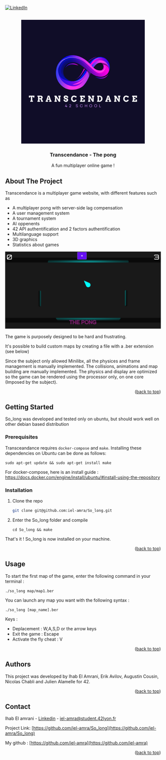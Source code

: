 <!-- Improved compatibility of back to top link: See: https://github.com/othneildrew/Best-README-Template/pull/73 -->
<a name="readme-top"></a>
<!--
*** Thanks for checking out the Best-README-Template. If you have a suggestion
*** that would make this better, please fork the repo and create a pull request
*** or simply open an issue with the tag "enhancement".
*** Don't forget to give the project a star!
*** Thanks again! Now go create something AMAZING! :D
-->



<!-- PROJECT SHIELDS -->
<!--
*** I'm using markdown "reference style" links for readability.
*** Reference links are enclosed in brackets [ ] instead of parentheses ( ).
*** See the bottom of this document for the declaration of the reference variables
*** for contributors-url, forks-url, etc. This is an optional, concise syntax you may use.
*** https://www.markdownguide.org/basic-syntax/#reference-style-links
-->
[![LinkedIn][linkedin-shield]][linkedin-url]

<!-- PROJECT LOGO -->
<br />
<div align="center">
  <a href="https://github.com/iel-amra/Transcendance">
    <img src="https://github.com/iel-amra/Transcendance/blob/main/Transcendance.png?raw=true" alt="Logo" width="400" height="400">
  </a>

  <h3 align="center">Transcendance - The pong</h3>

  <p align="center">
    A fun multiplayer online game !
  </p>
</div>



<!-- ABOUT THE PROJECT -->
## About The Project

Transcendance is a multiplayer game website, with different features such as
- A multiplayer pong with server-side lag compensation
- A user management system
- A tournament system
- AI oppenents
- 42 API authentification and 2 factors authentification
- Multilanguage support
- 3D graphics
- Statistics about games

![Product Name Screen Shot][product-screenshot]

The game is purposely designed to be hard and frustrating.

It's possible to build custom maps by creating a file with a .ber extension (see below)

Since the subject only allowed Minilibx, all the physices and frame management is manually implemented. The collisions, animations and map building are manually implemented. The physics and display are optimized so the game can be rendered using the processor only, on one core (Imposed by the subject).

<p align="right">(<a href="#readme-top">back to top</a>)</p>



<!-- GETTING STARTED -->
## Getting Started

So_long was developed and tested only on ubuntu, but should work well on other debian based distribution

### Prerequisites

<p>Transceandance requires <code class="language-plaintext highlighter-rouge">docker-compose</code> and <code class="language-plaintext highlighter-rouge">make</code>. Installing these dependencies on Ubuntu can be done as follows:</p>

```
sudo apt-get update && sudo apt-get install make
```

For docker-compose, here is an install guide : https://docs.docker.com/engine/install/ubuntu/#install-using-the-repository

### Installation

1. Clone the repo
   ```sh
   git clone git@github.com:iel-amra/So_long.git
   ```
2. Enter the So_long folder and compile
   ```
   cd So_long && make
   ```

That's it ! So_long is now installed on your machine.

<p align="right">(<a href="#readme-top">back to top</a>)</p>



<!-- USAGE EXAMPLES -->
## Usage

To start the first map of the game, enter the following command in your terminal :
```
./so_long map/map1.ber
```

You can launch any map you want with the following syntax :
```
./so_long [map_name].ber
```

Keys :
* Deplacement : W,A,S,D or the arrow keys
* Exit the game : Escape
* Activate the fly cheat : V

<p align="right">(<a href="#readme-top">back to top</a>)</p>

## Authors
This project was developed by Ihab El Amrani, Erik Avilov, Augustin Cousin, Nicolas Chabli and Julien Alamelle for 42.

<p align="right">(<a href="#readme-top">back to top</a>)</p>


<!-- CONTACT -->
## Contact

Ihab El amrani - [Linkedin](https://www.linkedin.com/in/ihab-el-amrani) - iel-amra@student.42lyon.fr

Project Link: [https://github.com/iel-amra/So_long](https://github.com/iel-amra/So_long)

My github : [https://github.com/iel-amra](https://github.com/iel-amra)

<p align="right">(<a href="#readme-top">back to top</a>)</p>



<!-- MARKDOWN LINKS & IMAGES -->
<!-- https://www.markdownguide.org/basic-syntax/#reference-style-links -->
[linkedin-shield]: https://img.shields.io/badge/-LinkedIn-black.svg?style=for-the-badge&logo=linkedin&colorB=555
[linkedin-url]: https://www.linkedin.com/in/ihab-el-amrani
[product-screenshot]: https://github.com/iel-amra/Transcendance/blob/main/screenshot.png?raw=true